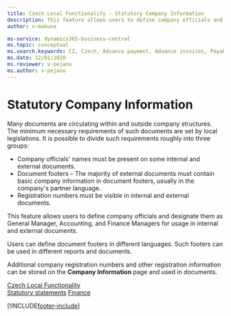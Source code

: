 ```yaml
---
title: Czech Local Functionality - Statutory Company Information
description: This feature allows users to define company officials and designate them as General Manager, Accounting, and Finance Managers for usage in internal and external documents.
author: v-makune

ms-service: dynamics365-business-central
ms.topic: conceptual
ms.search.keywords: CZ, Czech, Advance payment, Advance invoices, Payables, Finance,  Cash, EET, Cash Desk
ms.date: 12/01/2020
ms.reviewer: v-pejano
ms.author: v-pejano
---
```



# Statutory Company Information

Many documents are circulating within and outside company structures. The minimum necessary requirements of such documents are set by local legislations. It is possible to divide such requirements roughly into three groups:

- Company officials' names must be present on some internal and external documents.
- Document footers – The majority of external documents must contain basic company information in document footers, usually in the company's partner language.
- Registration numbers must be visible in internal and external documents.

This feature allows users to define company officials and designate them as General Manager, Accounting, and Finance Managers for usage in internal and external documents.

Users can define document footers in different languages. Such footers can be used in different reports and documents.

Additional company registration numbers and other registration information can be stored on the **Company Information** page and used in documents.

[Czech Local Functionality](czech-local-functionality.md)  
[Statutory statements](statutory-statements.md)
[Finance](../../finance.md)

[!INCLUDE[footer-include](../../includes/footer-banner.md)]